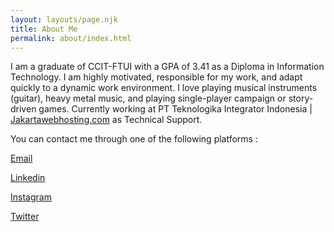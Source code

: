 ```yaml
---
layout: layouts/page.njk
title: About Me
permalink: about/index.html
---
```

I am a graduate of CCIT-FTUI with a GPA of 3.41 as a Diploma in Information Technology. I am highly motivated, responsible for my work, and adapt quickly to a dynamic work environment. 
I love playing musical instruments (guitar), heavy metal music, and playing single-player campaign or story-driven games.
Currently working at PT Teknologika Integrator Indonesia | [Jakartawebhosting.com](https://www.jakartawebhosting.com/) as Technical Support.

You can contact me through one of the following platforms :

﻿[﻿Email](mailto:alfariziachmad2000@gmail.com)

[L﻿inkedin](https://www.linkedin.com/in/achmad-alfarizi/)

[I﻿nstagram](https://www.instagram.com/alfarizi_achmad/)

[T﻿witter](https://twitter.com/alfrzach)